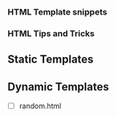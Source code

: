 ### HTML Template snippets
### HTML Tips and Tricks


## Static Templates

## Dynamic Templates
- [ ] random.html
